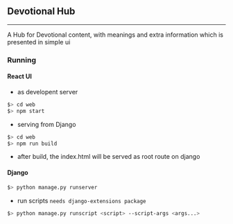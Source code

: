 ## Devotional Hub
-----
A Hub for Devotional content, with meanings and extra information which is presented in simple ui

### Running
#### React UI
* as developent server
```sh
$> cd web
$> npm start
```
* serving from Django
```sh
$> cd web
$> npm run build
```
- after build, the index.html will be served as root route on django
#### Django
```sh
$> python manage.py runserver
```
* run scripts `needs django-extensions package` 
```sh
$> python manage.py runscript <script> --script-args <args...>
```